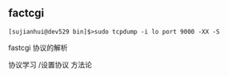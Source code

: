 ## factcgi 


	[sujianhui@dev529 bin]$>sudo tcpdump -i lo port 9000 -XX -S
	
	

fastcgi 协议的解析	


协议学习 /设置协议 方法论


